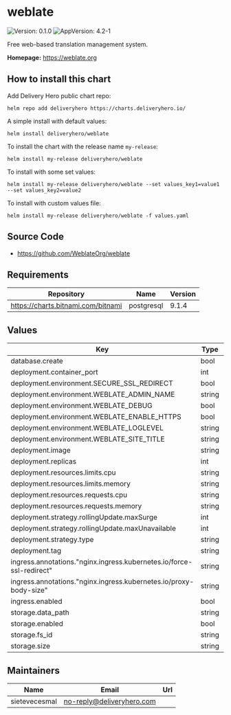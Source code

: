 # weblate

![Version: 0.1.0](https://img.shields.io/badge/Version-0.1.0-informational?style=flat-square) ![AppVersion: 4.2-1](https://img.shields.io/badge/AppVersion-4.2-1-informational?style=flat-square)

Free web-based translation management system.

**Homepage:** <https://weblate.org>

## How to install this chart

Add Delivery Hero public chart repo:

```console
helm repo add deliveryhero https://charts.deliveryhero.io/
```

A simple install with default values:

```console
helm install deliveryhero/weblate
```

To install the chart with the release name `my-release`:

```console
helm install my-release deliveryhero/weblate
```

To install with some set values:

```console
helm install my-release deliveryhero/weblate --set values_key1=value1 --set values_key2=value2
```

To install with custom values file:

```console
helm install my-release deliveryhero/weblate -f values.yaml
```

## Source Code

* <https://github.com/WeblateOrg/weblate>

## Requirements

| Repository | Name | Version |
|------------|------|---------|
| https://charts.bitnami.com/bitnami | postgresql | 9.1.4 |

## Values

| Key | Type | Default | Description |
|-----|------|---------|-------------|
| database.create | bool | `true` |  |
| deployment.container_port | int | `8080` |  |
| deployment.environment.SECURE_SSL_REDIRECT | bool | `true` |  |
| deployment.environment.WEBLATE_ADMIN_NAME | string | `"Weblate Admin"` |  |
| deployment.environment.WEBLATE_DEBUG | bool | `false` |  |
| deployment.environment.WEBLATE_ENABLE_HTTPS | bool | `true` |  |
| deployment.environment.WEBLATE_LOGLEVEL | string | `"WARNING"` |  |
| deployment.environment.WEBLATE_SITE_TITLE | string | `"Weblate"` |  |
| deployment.image | string | `"weblate/weblate"` |  |
| deployment.replicas | int | `1` |  |
| deployment.resources.limits.cpu | string | `"500m"` |  |
| deployment.resources.limits.memory | string | `"4096Mi"` |  |
| deployment.resources.requests.cpu | string | `"300m"` |  |
| deployment.resources.requests.memory | string | `"2048Mi"` |  |
| deployment.strategy.rollingUpdate.maxSurge | int | `1` |  |
| deployment.strategy.rollingUpdate.maxUnavailable | int | `0` |  |
| deployment.strategy.type | string | `"RollingUpdate"` |  |
| deployment.tag | string | `"4.2-1"` |  |
| ingress.annotations."nginx.ingress.kubernetes.io/force-ssl-redirect" | string | `"true"` |  |
| ingress.annotations."nginx.ingress.kubernetes.io/proxy-body-size" | string | `"512m"` |  |
| ingress.enabled | bool | `false` |  |
| storage.data_path | string | `"/app/data"` |  |
| storage.enabled | bool | `false` |  |
| storage.fs_id | string | `"fs-xxxxx"` |  |
| storage.size | string | `"10Gi"` |  |

## Maintainers

| Name | Email | Url |
| ---- | ------ | --- |
| sietevecesmal | no-reply@deliveryhero.com |  |
